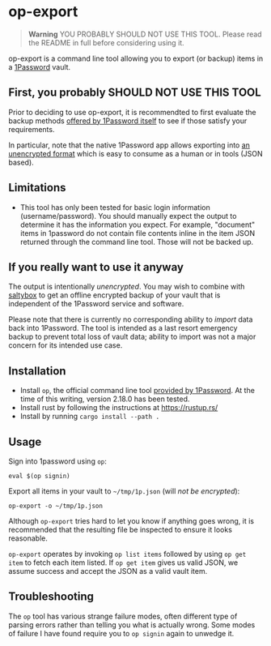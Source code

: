 # op-export

> **Warning**
> YOU PROBABLY SHOULD NOT USE THIS TOOL. Please read the README in full
> before considering using it.

op-export is a command line tool allowing you to export (or backup)
items in a [1Password](https://1password.com/) vault.

## First, you probably SHOULD NOT USE THIS TOOL

Prior to deciding to use op-export, it is recommendted to first
evaluate the backup methods [offered by 1Password
itself](https://support.1password.com/backups/) to see if those
satisfy your requirements.

In particular, note that the native 1Password app allows exporting
into [an unencrypted
format](https://support.1password.com/1pux-format/) which is easy to
consume as a human or in tools (JSON based).

## Limitations

* This tool has only been tested for basic login information
  (username/password). You should manually expect the output
  to determine it has the information you expect. For example,
  "document" items in 1password do not contain file contents
  inline in the item JSON returned through the command line
  tool. Those will not be backed up.

## If you really want to use it anyway

The output is intentionally *unencrypted*. You may wish to combine
with [saltybox](https://github.com/scode/saltybox) to get an offline
encrypted backup of your vault that is independent of the 1Password
service and software.

Please note that there is currently no corresponding ability to
*import* data back into 1Password. The tool is intended as a last
resort emergency backup to prevent total loss of vault data; ability
to import was not a major concern for its intended use case.

## Installation

* Install `op`, the official command line tool [provided by 1Password](https://1password.com/downloads/command-line/).
  At the time of this writing, version 2.18.0 has been tested.
* Install rust by following the instructions at https://rustup.rs/
* Install by running `cargo install --path .`

## Usage

Sign into 1password using `op`:

```
eval $(op signin)
```

Export all items in your vault to `~/tmp/1p.json` (will *not be encrypted*):

```
op-export -o ~/tmp/1p.json
```

Although `op-export` tries hard to let you know if anything goes
wrong, it is recommended that the resulting file be inspected to
ensure it looks reasonable.

`op-export` operates by invoking `op list items` followed by using `op
get item` to fetch each item listed. If `op get item` gives us valid
JSON, we assume success and accept the JSON as a valid vault item.

## Troubleshooting

The `op` tool has various strange failure modes, often different type
of parsing errors rather than telling you what is actually wrong. Some
modes of failure I have found require you to `op signin` again to
unwedge it.
